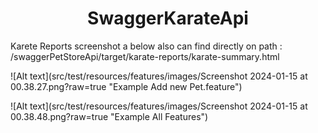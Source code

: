 <h1 align="center">SwaggerKarateApi</h1>
Karete Reports screenshot a below also can find directly on path : /swaggerPetStoreApi/target/karate-reports/karate-summary.html

![Alt text](src/test/resources/features/images/Screenshot 2024-01-15 at 00.38.27.png?raw=true "Example Add new Pet.feature")

![Alt text](src/test/resources/features/images/Screenshot 2024-01-15 at 00.38.48.png?raw=true "Example All Features")
